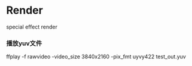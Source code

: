 # Render
special effect render



### 播放yuv文件

ffplay -f rawvideo -video_size 3840x2160 -pix_fmt uyvy422 test_out.yuv